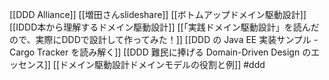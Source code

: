 [[DDD Alliance]]
[[増田さんslideshare]]
[[ボトムアップドメイン駆動設計]]
[[IDDD本から理解するドメイン駆動設計]]
[[「実践ドメイン駆動設計」を読んだので、実際にDDDで設計して作ってみた！]]
[[DDD の Java EE 実装サンプル - Cargo Tracker を読み解く]]
[[DDD 難民に捧げる Domain-Driven Design のエッセンス]]
[[ドメイン駆動設計ドメインモデルの役割と例]]
#ddd 